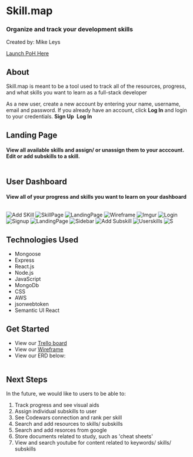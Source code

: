 # Skill.map
### Organize and track your development skills
Created by:  Mike Leys

[Launch PoH Here](https://skills-map.cyclic.app)

## About
Skill.map is meant to be a tool used to track all of the resources, progress, and what skills you want to learn as a full-stack developer


As a new user, create a new account by entering your name, username, email and password. If you already have an account, click **Log In** and login to your credentials.
**Sign Up**
<img src="">
**Log In**
<img src="">

## Landing Page 
#### View all available skills and assign/ or unassign them to your acccount. Edit or add subskills to a skill.
<img src="">


## User Dashboard
#### View all of your progress and skills you want to learn on your dashboard
<img src="">

![Add SKill](https://i.imgur.com/Fsg0WJbm.png)
![SkillPage](https://i.imgur.com/qmTNAKSm.png)
![LandingPage](https://i.imgur.com/dm36aRym.png)
![Wireframe](https://i.imgur.com/RjtfRr1m.png)
![Imgur](https://i.imgur.com/8yl55Hjm.png)
![Login](https://i.imgur.com/c0BFXCjm.png)
![Signup](https://i.imgur.com/9wQIP5lm.png)
![LandingPage](https://i.imgur.com/gSZOyzBm.png)
![Sidebar](https://i.imgur.com/Dm8fbEBm.png)
![Add Subskill](https://i.imgur.com/TjSIYbxm.png)
![Userskills](https://i.imgur.com/PQn8VMjm.png)
![S](https://i.imgur.com/enkX2Epm.png)

## Technologies Used
- Mongoose
- Express
- React.js
- Node.js
- JavaScript
- MongoDb
- CSS
- AWS
- jsonwebtoken
- Semantic UI React

## Get Started

- View our [Trello board](https://trello.com/b/MYomTlDr/scrum)
- View our [Wireframe](https://lucid.app/lucidchart/aa44369b-2ae2-4426-926e-f8038c4957e0/edit?page=0_0&invitationId=inv_0a1702ef-e118-419c-a744-2abab5c84224#)
- View our ERD below:
<img src="">

## Next Steps
In the future, we would like to users to be able to:
1. Track progress and see visual aids
2. Assign individual subskills to user
3. See Codewars connection and rank per skill
4. Search and add resources to skills/ subskills
5. Search and add resorces from google
6. Store documents related to study, such as 'cheat sheets'
7. View and search youtube for content related to keywords/ skills/ subskills

<img src="">